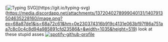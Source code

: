 [![Typing SVG](https://readme-typing-svg.demolab.com?font=Fira+Code&pause=1000&color=F771E4&width=498&height=171&lines=yeah%2C+im+gonna+read+your+number.;AH%2C+its+ANOTHER+b!;its+another..+fracking+b.;why-+of+course!;why+not.+why+not!;and+the+next+number....;uh+quick+question%2C;who+here+knows+what+a+Chicago+sunroof+is%3F;anybody%3F+you+sir%3F+No%3F+okay.;true+story+uh+back+home;uh+there+was+this+guy+named+chet;now+chet+was+a+real+ASSHOLE;he+might+of+owed+me+some+money!;he+might+of-+slept+with+my+wife!;before%2C+she+became+my+ex-wife.;the+details+don't+matter!;to+say+I+was+wronged.;alright+so+one+summer+evening;I+was+out+having+a+few+drinks;one+or+two..+maybe+even+three!;you+get+the+picture!;and+uh%2C+who+do+I+see%3F;chet!;he+drove+up;and+he+double+parked+outside+a+Dairy+Queen.;and+went+in+to+get+some+soft+serves.;now+chet+drove%2C;and+this+will+give+you;an+idea+of+exactly+what+kind+of+a+douchbag;this+guy+was%2C;drove+a+WHITE+pearlescent+bmw+7+series;with+white+leather+interior;so+I+saw+that+thing+and..;I+had+had+I'd+had+a+few+like;I+said..+and+uh;I+climbed+up+top+and+I+may+have...;defecated+uhh...;through+the+sunroof.;I+might+find+a+sour;I'll+grant+you+that.;but+thats+what+a+chicago;sunroof+is!)](https://git.io/typing-svg)
(https://media.discordapp.net/attachments/1372040278999040131/1407913504635228160/image.png?ex=68a87de1&is=68a72c61&hm=0e230374316b919c4131e063bf97f86a751aa7c8c0c4c8d94a985891cfd23586&=&width=1035&height=519)
look at these stupid asses
[![spotify-github-profile](https://spotify-github-profile.kittinanx.com/api/view?uid=31qcwlth6q4onen5dhyzn34dau5m&cover_image=true&theme=natemoo-re&show_offline=true&background_color=121212&interchange=false&bar_color=bd479d&bar_color_cover=true)](https://spotify-github-profile.kittinanx.com/api/view?uid=31qcwlth6q4onen5dhyzn34dau5m&redirect=true)
